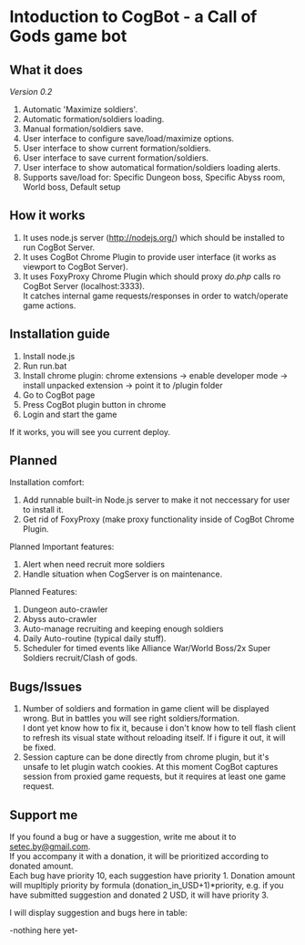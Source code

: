 Intoduction to CogBot - a Call of Gods game bot
=====================

What it does
------------

_Version 0.2_  
1. Automatic 'Maximize soldiers'.
2. Automatic formation/soldiers loading.
3. Manual formation/soldiers save.
4. User interface to configure save/load/maximize options.
5. User interface to show current formation/soldiers.
6. User interface to save current formation/soldiers.
7. User interface to show automatical formation/soldiers loading alerts.
8. Supports save/load for: Specific Dungeon boss, Specific Abyss room, World boss, Default setup

How it works
------------

1. It uses node.js server (http://nodejs.org/) which should be installed to run CogBot Server.
2. It uses CogBot Chrome Plugin to provide user interface (it works as viewport to CogBot Server).
3. It uses FoxyProxy Chrome Plugin which should proxy *do.php* calls ro CogBot Server (localhost:3333).  
It catches internal game requests/responses in order to watch/operate game actions. 

Installation guide
------------------

1. Install node.js
2. Run run.bat
3. Install chrome plugin: chrome extensions -> enable developer mode -> install unpacked extension -> point it to /plugin folder
4. Go to CogBot page
5. Press CogBot plugin button in chrome
6. Login and start the game

If it works, you will see you current deploy.

Planned
-------

Installation comfort:
1. Add runnable built-in Node.js server to make it not neccessary for user to install it.
2. Get rid of FoxyProxy (make proxy functionality inside of CogBot Chrome Plugin.

Planned Important features:
1. Alert when need recruit more soldiers
2. Handle situation when CogServer is on maintenance.

Planned Features:
1. Dungeon auto-crawler
2. Abyss auto-crawler
3. Auto-manage recruiting and keeping enough soldiers
4. Daily Auto-routine (typical daily stuff).
5. Scheduler for timed events like Alliance War/World Boss/2x Super Soldiers recruit/Clash of gods.


Bugs/Issues
-----------

1. Number of soldiers and formation in game client will be displayed wrong. But in battles you will see right soldiers/formation.  
I dont yet know how to fix it, because i don't know how to tell flash client to refresh its visual state without reloading itself.
If i figure it out, it will be fixed.
2. Session capture can be done directly from chrome plugin, but it's unsafe to let plugin watch cookies. At this moment
CogBot captures session from proxied game requests, but it requires at least one game request.

Support me
----------

If you found a bug or have a suggestion, write me about it to setec.by@gmail.com.  
If you accompany it with a donation, it will be prioritized according to donated amount.  
Each bug have priority 10, each suggestion have priority 1.
Donation amount will mupltiply priority by formula (donation_in_USD+1)*priority, e.g. if you have submitted suggestion and donated 2 USD, it will have priority 3.

I will display suggestion and bugs here in table:

-nothing here yet-


